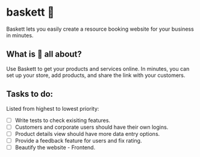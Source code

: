 # baskett 🧺
Baskett lets you easily create a resource booking website for your business in minutes.

## What is 🧺 all about?
Use Baskett to get your products and services online. In minutes, you can set up your store, add products, and share the link with your customers. 

## Tasks to do:
Listed from highest to lowest priority:
- [ ] Write tests to check exisiting features. 
- [ ] Customers and corporate users should have their own logins.
- [ ] Product details view should have more data entry options.
- [ ] Provide a feedback feature for users and fix rating.
- [ ] Beautify the website - Frontend.
